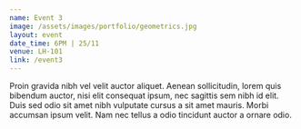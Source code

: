 ```yaml
---
name: Event 3
image: /assets/images/portfolio/geometrics.jpg
layout: event
date_time: 6PM | 25/11
venue: LH-101
link: /event3
---
```

Proin gravida nibh vel velit auctor aliquet. Aenean sollicitudin, lorem quis bibendum auctor, nisi elit consequat ipsum, nec sagittis sem nibh id elit. Duis sed odio sit amet nibh vulputate cursus a sit amet mauris. Morbi accumsan ipsum velit. Nam nec tellus a odio tincidunt auctor a ornare odio.
